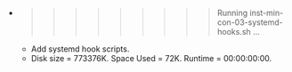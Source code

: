 * >>>>>>>>> Running inst-min-con-03-systemd-hooks.sh ...
  * Add systemd hook scripts.
  * Disk size = 773376K. Space Used = 72K. Runtime = 00:00:00:00.
